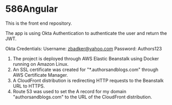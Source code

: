 # 586Angular

This is the front end repository.

The app is using Okta Authentication to authenticate the user and return the JWT.

Okta Credentials:
Username: zbadker@yahoo.com
Password: Authors123

1) The project is deployed through AWS Elastic Beanstalk using Docker running on Amazon Linux.
2) An SSL certificate was created for "*.authorsandblogs.com" through AWS Certificate Manager.
3) A CloudFront distribution is redirecting HTTP requests to the Beanstalk URL to HTTPS.
4) Route 53 was used to set the A record for my domain "authorsandblogs.com" to the URL of the CloudFront distribution.
